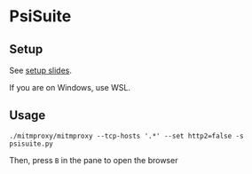 # PsiSuite

## Setup

See [setup slides](https://docs.google.com/presentation/d/1vOj6ZTN4r01VZx5Is_DnItr3_VA-MSaOXGwRcOl83ho/edit#slide=id.g34ebc441033_0_207).

If you are on Windows, use WSL.


## Usage

```
./mitmproxy/mitmproxy --tcp-hosts '.*' --set http2=false -s psisuite.py
```

Then, press `B` in the pane to open the browser
